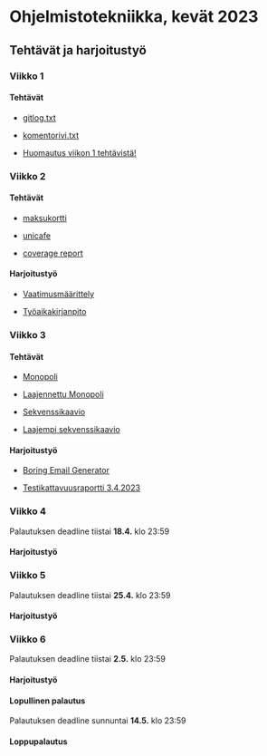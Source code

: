 # Ohjelmistotekniikka, kevät 2023

## Tehtävät ja harjoitustyö

### Viikko 1
#### Tehtävät
- [gitlog.txt](https://github.com/SaijaGit/ot-harjoitustyo/blob/main/laskarit/viikko1/gitlog.txt)

- [komentorivi.txt](https://github.com/SaijaGit/ot-harjoitustyo/blob/main/laskarit/viikko1/komentorivi.txt)

- [Huomautus viikon 1 tehtävistä!](https://github.com/SaijaGit/ot-harjoitustyo/blob/main/laskarit/viikko1/Huomautus%20viikon%201%20teht%C3%A4vist%C3%A4!)


### Viikko 2
#### Tehtävät
- [maksukortti](https://github.com/SaijaGit/ot-harjoitustyo/tree/main/laskarit/viikko2/maksukortti)

- [unicafe](https://github.com/SaijaGit/ot-harjoitustyo/tree/main/laskarit/viikko2/unicafe)

- [coverage report](https://github.com/SaijaGit/ot-harjoitustyo/blob/main/laskarit/viikko2/Screenshot%202023-03-23%20at%2003-09-46%20Coverage%20report.png)

#### Harjoitustyö
- [Vaatimusmäärittely](https://github.com/SaijaGit/ot-harjoitustyo/blob/main/BoringEmailGenerator/dokumentaatio/vaatimusmaarittely.md)

- [Työaikakirjanpito](https://github.com/SaijaGit/ot-harjoitustyo/blob/main/BoringEmailGenerator/dokumentaatio/tuntikirjanpito.md)


### Viikko 3
#### Tehtävät
- [Monopoli](https://github.com/SaijaGit/ot-harjoitustyo/blob/main/laskarit/viikko3/monopoli.md)

- [Laajennettu Monopoli](https://github.com/SaijaGit/ot-harjoitustyo/blob/main/laskarit/viikko3/laajennettu_monopoli.md)

- [Sekvenssikaavio](https://github.com/SaijaGit/ot-harjoitustyo/blob/main/laskarit/viikko3/sekvenssikaavio.md)

- [Laajempi sekvenssikaavio](https://github.com/SaijaGit/ot-harjoitustyo/blob/main/laskarit/viikko3/laajempi_sekvenssikaavio.md)

#### Harjoitustyö
- [Boring Email Generator](https://github.com/SaijaGit/ot-harjoitustyo/tree/main/BoringEmailGenerator)

- [Testikattavuusraportti 3.4.2023](https://github.com/SaijaGit/ot-harjoitustyo/blob/main/BoringEmailGenerator/dokumentaatio/kuvat/Screenshot%202023-04-03%20at%2004-01-02%20Coverage%20report.png)


### Viikko 4
Palautuksen deadline tiistai __18.4.__ klo 23:59
#### Harjoitustyö




### Viikko 5
Palautuksen deadline tiistai __25.4.__ klo 23:59
#### Harjoitustyö



### Viikko 6
Palautuksen deadline tiistai __2.5.__ klo 23:59
#### Harjoitustyö



#### Lopullinen palautus
Palautuksen deadline sunnuntai __14.5.__ klo 23:59
#### Loppupalautus

